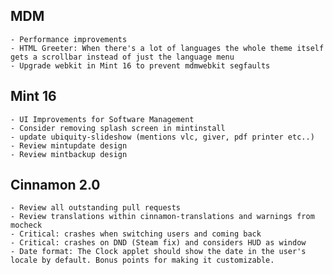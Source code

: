 MDM
---    
    - Performance improvements
    - HTML Greeter: When there's a lot of languages the whole theme itself gets a scrollbar instead of just the language menu
    - Upgrade webkit in Mint 16 to prevent mdmwebkit segfaults
    
Mint 16
-------

    - UI Improvements for Software Management
    - Consider removing splash screen in mintinstall
    - update ubiquity-slideshow (mentions vlc, giver, pdf printer etc..)
    - Review mintupdate design
    - Review mintbackup design

Cinnamon 2.0
------------

    - Review all outstanding pull requests
    - Review translations within cinnamon-translations and warnings from mocheck    
    - Critical: crashes when switching users and coming back
    - Critical: crashes on DND (Steam fix) and considers HUD as window  
    - Date format: The Clock applet should show the date in the user's locale by default. Bonus points for making it customizable.
